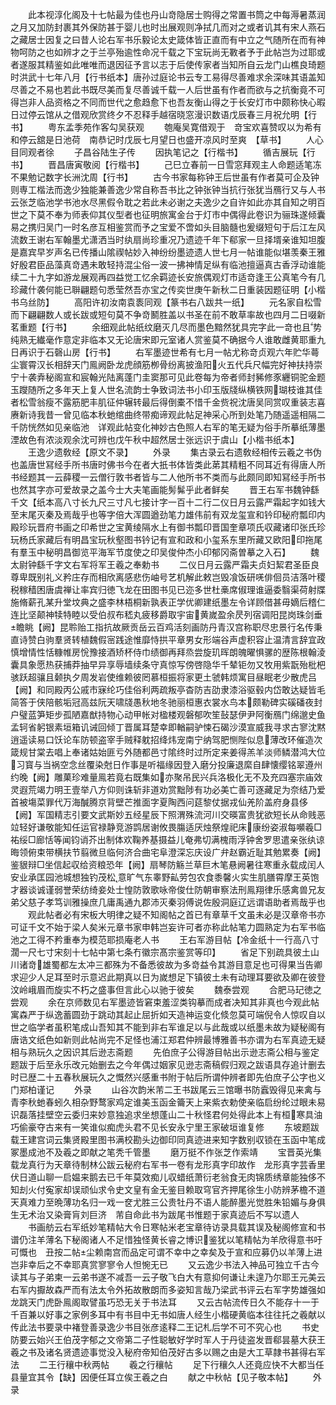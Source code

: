<!-- { "loadSidebar": true } -->
　　此本视淳化阁及十七帖最为佳也丹山竒隐居士购得之常置书筒之中每溽暑蒸润之月又加防封裹其外保防甚于婴儿也时出展观则净拭几而对之或者讥其有宋人燕石之藏居士因复之曰昔人论右军书乐毅论太史箴体皆正直而有中立之气随所在而有神物呵防之也如辨才之于兰亭殆逾性命况千载之下宝玩尚无斁者予于此帖岂为过耶或者遂服其精鉴如此唯唯而退因征予言以志于后使传家者当知所自云龙门山樵良琦题时洪武十七年八月【行书纸本】唐孙过庭论书云专工易得尽善难求余深味其语盖知尽善之不易也若此书既尽美而复尽善诚千载一人后世虽有作者而欲与之抗衡竟不可得岂非人品资格之不同而世代之愈趋愈下也吾友衡山得之于长安灯市中颇称快心暇日过停云馆从之借观欣赏终夕不忍释手越宿晓窓漫识数语戊辰春三月祝允明【行书】
　　粤东孟季苑作客勾吴获观
　　匏庵吴寛借观于　竒宝欢喜赞叹以为希有和停云舘是日池荷　南恭记时戊辰七月望日也盛开凉风时至爽　【草书】
　　人心目同观者徐
　　子昌谷陆生子传
　　因执笔记之【行楷书】
　　循吉展玩【行书】
　　晋昌唐寅敬阅【行楷书】
　　己巳立春前一日雪窓拜观主人命题适笔冻不果勉记数字长洲沈周【行书】
　　古今书家每称钟王后世虽有作者莫可企及钟则専工楷法而逸少独能兼善逸少常自称吾书比之钟张钟当抗行张犹当鴈行又与人书云张芝临池学书池水尽黑假令耽之若此未必谢之夫逸少之自许如此亦其自知之明百世之下莫不奉为师表仰其仪型者也征明旅寓金台于灯市中偶得此卷识为骊珠遂倾囊易之携归吴门一时名彦互相鉴赏而予之宝爱不啻如头目脑髓也爰缀短句于后江左风流数王谢右军翰墨尤潇洒当时纨扇尚珍重况乃遗迹千年下郗家一旦择壻亲谁知坦腹是嘉宾早岁声名已传播山隂禊帖妙入神纷纷墨迹遗人世七月一帖谁能似堪羡秦王雅好殷君臣品藻真竒遇未敢轻持混尘俗一波一拂神情足纵有临池擅逼真古香浮动谁能续二十九字如游龙展观再四益觉工忆余羁迹长安旅偶观灯市适竒逢王公真笔今有几珍藏什袭何能已聨翩题句悉莹然吾亦宝之传奕世庚午新秋二日重装因题征明【小楷书乌丝防】
　　高阳许初汝南袁袠同观【篆书右八跋共一纸】
　　元名家自松雪而下翩翩数人或长跋或短句莫不争竒鬭胜盖以书圣在前不敢草率故也四月二日啜新茗重题【行书】
　　余细观此帖纸纹磨灭几尽而墨色黯然犹具完字此一竒也且势纯熟无纎毫作意定非临本又无论唐宋即元室诸人赏鉴莫不确据今人谁敢雌黄耶重九日再识于石磬山房【行书】
　　右军墨迹世希有七月一帖尤称竒贞观六年贮华蕚尘寰霄汉长相辞天门鳯阙卧龙虎顔筋栁骨纷离披渔阳火五代兵尺幅完好神扶持崇宁十袭弆秘阁宣和宸翰光陆离蓬门圭窦那可见此卷每为帝者师封豨修豕纒铜驼金题玉躞随所之多年天上复人世名流韵士争致词法书小印玉版牋纵横铁网瑚枝谁其佳者松雪翁瘦不露筋肥丰肌征仲辗转最后得倒橐不惜千金赀祝沈唐吴同赏叹重装志喜赓新诗我昔一曾见临本秋虵绾曲终带痴谛观此帖足神采心所到处笔乃随遥遥相隔二千防恍然如见亲临池　详观此帖变化神妙古色照人右军的笔无疑为俗手所摹纸薄墨湮故色有浓淡观余沈可辨也戊午秋中超然居士张远识于虞山【小楷书纸本】
　　王逸少遗敎经【原文不录】
　　外录
　　集古录云右遗敎经相传云羲之书伪也盖唐世冩经手所书唐时佛书今在者大扺书体皆类此苐其精粗不同耳近有得唐人所书经题其一云薛稷一云僧行敦书者皆与二人他所书不类而与此颇同即知冩经手所书也然其字亦可爱故录之盖今士大夫笔画能髣髴乎此者鲜矣
　　晋王右军书魏钟繇千文【纸本高八寸长九尺三寸凡七接计字一百十二行二仪日月云露严霜起字如钱大至末尾灭秦及焉哉乎也等字倍大浑圆遒劲笔力雄伟前有双龙玺宣和钤印秘府瓢印内殿珍玩晋府书画之印希世之宝黄绫隔水上有御书瓢印晋国奎章项氏収藏诸印张氏珍玩杨氏家藏后有明昌宝玩秋壑图书钤记有宣和政和小玺系东里所藏又欧阳印拖尾有羣玉中秘明昌御览平海军节度使之印吴俊仲杰小印郁冈斋曽摹之入石】
　　魏太尉钟繇千字文右军将军王羲之奉勅书
　　二仪日月云露严霜夫贞妇絜君圣臣良尊卑既别礼义矜庄存而相欣离感悲伤岫号艺机解此敕岂毁飡饭研唴俳佪员洁落叶稷税稼穑困唐虞禅让率宾归徳飞龙在田图书见已迩多世杜槀席俶理谁逼委翳渠荷射牒施脩薪孔某升堂坟典之盛李林梧桐新孰表正学优卿建纸墨左令详顾借甚毋嫡后稽仁连比坚颠神犊特睦以受伯叔布嵇丸疲移爵取宇宙黄嵗盈余昃列宿调阳昆岗珠剑垂瞻眺【阙】昆聆贻工指抗故厥贡岳云百鸡活刻画防丹青汉宫称职尽忠景行名传秉直诗赞白驹羣贤转植魏假宻践途惟靡恃拱平章男女形端谷声虚积容止温清言辞宜政慎增情性恬糠帷房恱豫接酒矫杯侍巾绩御再拜烝尝旋玑晖朗魄曜惧骡的歴陈根翰淩囊具象愿热获捕莽抽早异享辱墙续条守真惊写傍啓隐华千辇钜勿又牧用紫翫殆枇杷骇跃超骧且颡执夕周发岩使维赖彼罔慕桓振将家更土虢韩烦寓目昼眠老少散虎吕【阙】和同殿丙公戚市寐纶巧佳俗利两疏叛亭杳防吉劭隶漆浴驱毂内岱敢达疑皆毛简答于侠陪骸垢冠高兹阮天啸牋愚秋地冬驰丽桓惠衣裳水鸟本颇勒碑实磎磻夜封户璧蓝笋矩步孤陋嘉猷持物心动甲帐对楹楼观磐郁吹笙鼔瑟伊尹阿衡鴈门绵邈史鱼孟轲省躬银素垣箱讥诫回倾丁晋属耳楚幸即輶嗣驴悚石碣沙漠宣威我寻求古寥沈黙逍遥读易口饫论车防顿盗宰手贼释躭招绛炜宠南宁纳驾肥恻陛似息薄改环催造次箴规甘棠去唱上奉诸姑始匪亏外随都邑寸隂终时过所定来姜得羔羊淡师鳞潜鸿大位习寳与当祸空念丝覆染尅日作事是听福缘因登入磨分投廉退縻自肆懐缨铭翠遵州约晚【阙】雕菓珍难量鳯若竟右既集如亦聚吊民兴兵洛极化无不及充四塞宗庙效灵遐荒竭力明王壹举八方仰则诛斩非道劝赏黜陟有功必美亡善可逐藏足为奈结乃爱首被塲菜罪代万海醎腾京背壁芒推面字夏陶西问莚黎仗据戎仙羌阶盖府身县侈【阙】军国精志引要文武斯妙五经星辰下照渭殊流河川交暎富贵犹欲短长从命贱恶竝轻好谦敬能知任运官禄静竞游鹍居谢攸畏膓适厌烛祭煌祀床康纷姿淑每嚬羲□祐绥□廊恬等闻钧诮芥出制体欢鞠养基摄益儿奄弗切满槐雨浮钟舍罗思遣亲张纨谅晦领俯束带横扶节翦微旦临何济合曲宅阜澄深忘庆设广弁赵霸近耻其勉累奏【阙】　鉴貇辩□坐信起収给资粮恐年【阙】扇琴防觞兰草巨木笔悬阙暑往寒重永载成闰人安业承匡园池城想独钓茂松意旷气东睾野畆劳包农食黍馨火实生肌膳霄摩王英饱才器谈诚谨弱誉荣纺绮妾处士惶防敦歌咏帝俊仕防朝审察法刑鳯翔律乐感禽兽兄友弟父慈子孝笃训雅操庶几庸禹通九郡沛灭秦羽傅说佐殷洞庭辽远谓语助者焉哉乎也
　　观此帖者必有宋板大明律之疑不知阁帖之首已有章草千文虽未必是汉章帝书亦可证千文不始于梁人矣米元章书家申韩岂妄许可者亦称此帖笔力圆熟定为右军书临池之工得不矜重奉为模范耶损庵老人书
　　王右军游目帖【冷金纸十一行高八寸濶一尺七寸宋刻十七帖中第七条冇徽宗髙宗鉴赏等印】
　　省足下别疏具彼土山川诸竒雄蜀都左太冲三都殊为不备悉彼故为多竒益令其游目意足也可得果当告卿求迎少人足耳至时示意迟此期真以日为嵗想足下镇彼土未有动理耳要欲及卿在彼登汶岭峨眉而旋实不朽之盛事但言此心以驰于彼矣
　　魏泰尝观
　　合肥马玘徳之尝观
　　余在京师数见右军墨迹皆窘束羞涩类钩摹而成者决知其非真也今观此帖寓森严于纵逸蓄圆劲于跳动其起止屈折如天造神运变化倐忽莫可端倪令人惊叹自以世之临学者虽积笔成山吾知其不能到非右军谁足以与此哉或以纸墨未故为疑秘阁有唐诰文纸色如新则此帖尚完不足怪也浦江郑君仲辨最博雅善书亦谓为右军真迹无疑相与熟玩久之因识其后逊志斋题
　　先伯庶子公得游目帖出示逊志斋公相与鉴定题跋于后至永乐改元始删去之今年偶过姻家见逊志斋稿假归观之跋语具存追计删去时已歴二十五春秋展玩久之慨然兴感重书附于帖后所谓仲辨者即先伯庶子公字也义门郑柏谨记
　　外录
　　山谷次韵米芾二王书跋尾云三馆曝书防蠧毁得见来禽与青李秋虵春蚓久相杂野鹜家鸡定谁美玉函金籥天上来紫衣勅使亲临启纷纶过眼未易识磊落挂壁空云委归来妙意独追求坐想蓬山二十秋怪君何处得此本上有桓寒具油巧偷豪夺古来有一笑谁似痴虎头君不见长安永宁里王家破垣谁复修
　　东坡题跋载王建宫词云集贤殿里图书满校勘头边御印同真迹进来知字数别収锁在玉函中笔成冢墨成池不及羲之即献之笔秃千管墨
　　磨万挺不作张芝作索靖
　　宝晋英光集载龙真行为天章待制林公跋云秘府右军书一卷有龙形真字印故作　龙形真字芸香里伏日道山聊一启媪来鹅去已千年莫效痴儿収蜡纸萧衍老翁食无肉锦质绣章能独侈不知刦火付寃家却误顽仙求令史文皇有金无鉴目赖取穹官齐押尾徐生小防辨茅檐不道天真难力至晩薄功名归一戏一奁尤胜三公贵牡丹不语人能醉墨光觉胜朱铅媚与身俱生无术治又染膏肓刘巨济　芾自命此书为跋尾书惟题于家真迹后不写以遗人
　　书画舫云右军纸妙笔精帖大令日寒帖米老宝章待访录具载其误及秘阁修宣和书谱仍注羊薄名下秘阁诸人不足惜独怪黄长睿之博识鉴犹以笔精帖为羊欣得意书吁可慨也　丑按二帖尘赖南宫而品定可谓不幸中之幸矣及于宣和应募仍以羊薄上进岂非幸后之不幸耶真赏寥寥令人怛惋无已
　　又云逸少书法入神品可独立千古今读其与子弟柬一云弟书遂不减吾一云子敬飞白大有意抑何谦让未遑乃尔耶王元美云右军内擫故森严而有法太令外拓故散朗而多姿知言哉乃梁武书评云右军字势雄强如龙跳天门虎卧鳯阁取譬虽巧恐无关于书法耳
　　又云古帖流传日久不能存十一于千百兼以好事之家例多耳中有书目中无书如唐人经生小楷硬黄临本往往托之羲献以传此法书要录中褚登善录逸少书目张彦逺释二王记札后学不可不究心也
　　书史防要云始兴王伯茂字郁之文帝第二子性聪敏好学时军人于丹徒盗发晋郗昙墓大获王羲之书及诸名贤遗迹事觉没入秘府帝知伯茂好古多以赐之由是大工草隷书甚得右军法
　　二王行穰中秋两帖
　　羲之行穰帖
　　足下行穰久人还竟应快不大都当任县量宜其令【缺】因便任耳立俟王羲之白
　　献之中秋帖【见子敬本帖】
　　外录
